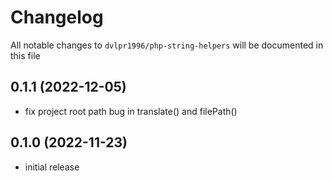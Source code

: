 # Changelog

All notable changes to `dvlpr1996/php-string-helpers` will be documented in this file

## 0.1.1 (2022-12-05)

- fix project root path bug in translate() and filePath()

## 0.1.0 (2022-11-23)

- initial release
